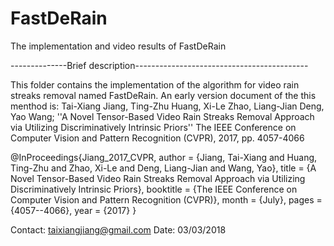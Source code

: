 # FastDeRain
The implementation and video results of FastDeRain

--------------Brief description-------------------------------------------

This folder contains the implementation of the algorithm for video rain streaks removal named FastDeRain.
An early version document of the this menthod is:
Tai-Xiang Jiang, Ting-Zhu Huang, Xi-Le Zhao, Liang-Jian Deng, Yao Wang; ''A Novel Tensor-Based Video Rain Streaks Removal Approach via Utilizing Discriminatively Intrinsic Priors'' The IEEE Conference on Computer Vision and Pattern Recognition (CVPR), 2017, pp. 4057-4066

@InProceedings{Jiang_2017_CVPR,
author = {Jiang, Tai-Xiang and Huang, Ting-Zhu and Zhao, Xi-Le and Deng, Liang-Jian and Wang, Yao},
title = {A Novel Tensor-Based Video Rain Streaks Removal Approach via Utilizing Discriminatively Intrinsic Priors},
booktitle = {The IEEE Conference on Computer Vision and Pattern Recognition (CVPR)},
month = {July},
pages = {4057--4066},
year = {2017}
}

Contact: taixiangjiang@gmail.com
Date: 03/03/2018
